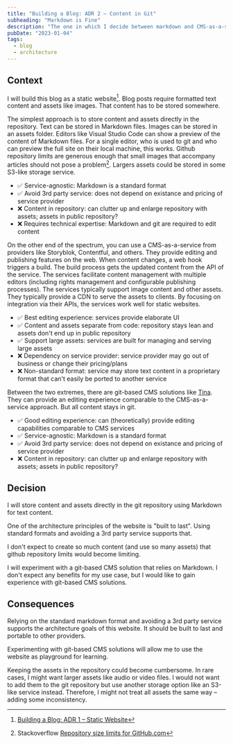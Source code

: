 ```yaml
---
title: "Building a Blog: ADR 2 – Content in Git"
subheading: "Markdown is Fine"
description: "The one in which I decide between markdown and CMS-as-a-service."
pubDate: "2023-01-04"
tags:
  - blog
  - architecture
---
```


## Context

I will build this blog as a static website[^1].
Blog posts require formatted text content and assets like images.
That content has to be stored somewhere.

[^1]: [Building a Blog: ADR 1 – Static Website](/blog/2023-01-03_adr_static_website/)

The simplest approach is to store content and assets directly in the repository.
Text can be stored in Markdown files. Images can be stored in an assets folder.
Editors like Visual Studio Code can show a preview of the content of Markdown files.
For a single editor, who is used to git and who can preview the full site on their local machine, this works.
Github repository limits are generous enough that small images that accompany articles should not pose a problem[^2]. Largers assets could be stored in some S3-like storage service.

- ✅ Service-agnostic: Markdown is a standard format
- ✅ Avoid 3rd party service: does not depend on existance and pricing of service provider
- ❌ Content in repository: can clutter up and enlarge repository with assets; assets in public repository?
- ❌ Requires technical expertise: Markdown and git are required to edit content

[^2]: Stackoverflow [Repository size limits for GitHub.com](https://stackoverflow.com/a/59479166)

On the other end of the spectrum, you can use a CMS-as-a-service from providers like Storyblok, Contentful, and others.
They provide editing and publishing features on the web.
When content changes, a web hook triggers a build. The build process gets the updated content from the API of the service.
The services facilitate content management with multiple editors (including rights management and configurable publishing processes).
The services typically support image content and other assets. They typically provide a CDN to serve the assets to clients.
By focusing on integration via their APIs, the services work well for static websites.

- ✅ Best editing experience: services provide elaborate UI
- ✅ Content and assets separate from code: repository stays lean and assets don't end up in public repository
- ✅ Support large assets: services are built for managing and serving large assets
- ❌ Dependency on service provider: service provider may go out of business or change their pricing/plans
- ❌ Non-standard format: service may store text content in a proprietary format that can't easily be ported to another service

Between the two extremes, there are git-based CMS solutions like [Tina](https://tina.io/). They can provide an editing experience comparable to the CMS-as-a-service approach. But all content stays in git.

- ✅ Good editing experience: can (theoretically) provide editing capabilities comparable to CMS services
- ✅ Service-agnostic: Markdown is a standard format
- ✅ Avoid 3rd party service: does not depend on existance and pricing of service provider
- ❌ Content in repository: can clutter up and enlarge repository with assets; assets in public repository?

## Decision

I will store content and assets directly in the git repository using Markdown for text content.

One of the architecture principles of the website is "built to last". Using standard formats and avoiding a 3rd party service supports that.

I don't expect to create so much content (and use so many assets) that github repository limits would become limiting.

I will experiment with a git-based CMS solution that relies on Markdown. I don't expect any benefits for my use case, but I would like to gain experience with git-based CMS solutions.

## Consequences

Relying on the standard markdown format and avoiding a 3rd party service supports the architecture goals of this website.
It should be built to last and portable to other providers.

Experimenting with git-based CMS solutions will allow me to use the website as playground for learning.

Keeping the assets in the repository could become cumbersome.
In rare cases, I might want larger assets like audio or video files. I would not want to add them to the git repository but use another storage option like an S3-like service instead. Therefore, I might not treat all assets the same way – adding some inconsistency.
